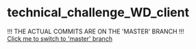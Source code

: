 # technical_challenge_WD_client

!!! THE ACTUAL COMMITS ARE ON THE 'MASTER' BRANCH !!!
<br>
[Click me to switch to 'master' branch](https://github.com/mickadoos/technical_challenge_WD_client/tree/master)
